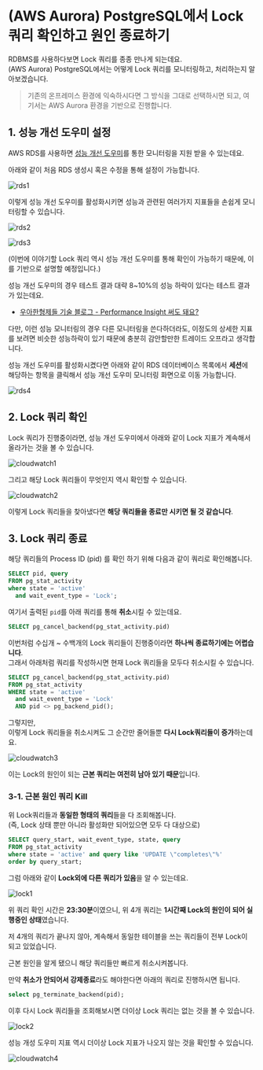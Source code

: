 # (AWS Aurora) PostgreSQL에서 Lock 쿼리 확인하고 원인 종료하기

RDBMS를 사용하다보면 Lock 쿼리를 종종 만나게 되는데요.  
(AWS Aurora) PostgreSQL에서는 어떻게 Lock 쿼리를 모니터링하고, 처리하는지 알아보겠습니다.

> 기존의 온프레미스 환경에 익숙하시다면 그 방식을 그대로 선택하시면 되고, 여기서는 AWS Aurora 환경을 기반으로 진행합니다.

## 1. 성능 개선 도우미 설정

AWS RDS를 사용하면 [성능 개선 도우미](https://aws.amazon.com/ko/rds/performance-insights/)를 통한 모니터링을 지원 받을 수 있는데요.  
  
아래와 같이 처음 RDS 생성시 혹은 수정을 통해 설정이 가능합니다.

![rds1](images/rds1.png)

이렇게 성능 개선 도우미를 활성화시키면 성능과 관련된 여러가지 지표들을 손쉽게 모니터링할 수 있습니다.

![rds2](images/rds2.png)

![rds3](images/rds3.png)

(이번에 이야기할 Lock 쿼리 역시 성능 개선 도우미를 통해 확인이 가능하기 때문에, 이를 기반으로 설명할 예정입니다.) 
  
성능 개선 도우미의 경우 테스트 결과 대략 8~10%의 성능 하락이 있다는 테스트 결과가 있는데요. 

* [우아한형제들 기술 블로그 - Performance Insight 써도 돼요?](https://techblog.woowahan.com/2593/)

다만, 이런 성능 모니터링의 경우 다른 모니터링을 쓴다하더라도, 이정도의 상세한 지표를 보려면 비슷한 성능하락이 있기 때문에 충분히 감안할만한 트레이드 오프라고 생각합니다.  
  
성능 개선 도우미를 활성화시켰다면 아래와 같이 RDS 데이터베이스 목록에서 **세션**에 해당하는 항목을 클릭해서 성능 개선 도우미 모니터링 화면으로 이동 가능합니다.

![rds4](images/rds4.png)

## 2. Lock 쿼리 확인

Lock 쿼리가 진행중이라면, 성능 개선 도우미에서 아래와 같이 Lock 지표가 계속해서 올라가는 것을 볼 수 있습니다.

![cloudwatch1](images/cloudwatch1.png)

그리고 해당 Lock 쿼리들이 무엇인지 역시 확인할 수 있습니다.

![cloudwatch2](images/cloudwatch2.png)

이렇게 Lock 쿼리들을 찾아냈다면 **해당 쿼리들을 종료만 시키면 될 것 같습니다**.

## 3. Lock 쿼리 종료

해당 쿼리들의 Process ID (pid) 를 확인 하기 위해 다음과 같이 쿼리로 확인해봅니다.

```sql
SELECT pid, query
FROM pg_stat_activity
where state = 'active'
  and wait_event_type = 'Lock';
```

여기서 출력된 `pid`를 아래 쿼리를 통해 **취소**시킬 수 있는데요.

```sql
SELECT pg_cancel_backend(pg_stat_activity.pid)
```

이번처럼 수십개 ~ 수백개의 Lock 쿼리들이 진행중이라면 **하나씩 종료하기에는 어렵습니다**.  
그래서 아래처럼 쿼리를 작성하시면 현재 Lock 쿼리들을 모두다 취소시킬 수 있습니다.

```sql
SELECT pg_cancel_backend(pg_stat_activity.pid)
FROM pg_stat_activity
WHERE state = 'active'
  and wait_event_type = 'Lock'
  AND pid <> pg_backend_pid();
```

그렇지만,  
이렇게 Lock 쿼리들을 취소시켜도 그 순간만 줄어들뿐 **다시 Lock쿼리들이 증가**하는데요.

![cloudwatch3](images/cloudwatch3.png)

이는 Lock의 원인이 되는 **근본 쿼리는 여전히 남아 있기 때문**입니다.

### 3-1. 근본 원인 쿼리 Kill

위 Lock쿼리들과 **동일한 형태의 쿼리**들을 다 조회해봅니다.  
(즉, Lock 상태 뿐만 아니라 활성화만 되어있으면 모두 다 대상으로)

```sql
SELECT query_start, wait_event_type, state, query
FROM pg_stat_activity
where state = 'active' and query like 'UPDATE \"completes\"%'
order by query_start;
```

그럼 아래와 같이 **Lock외에 다른 쿼리가 있음**을 알 수 있는데요.

![lock1](images/lock1.png)

위 쿼리 확인 시간은 **23:30분**이였으니, 위 4개 쿼리는 **1시간째 Lock의 원인이 되어 실행중인 상태**였습니다.  
  
저 4개의 쿼리가 끝나지 않아, 계속해서 동일한 테이블을 쓰는 쿼리들이 전부 Lock이 되고 있었습니다.  
  
근본 원인을 알게 됐으니 해당 쿼리들만 빠르게 취소시켜봅니다.  
  
만약 **취소가 안되어서 강제종료**라도 해야한다면 아래의 쿼리로 진행하시면 됩니다.

```sql
select pg_terminate_backend(pid);
```

이후 다시 Lock 쿼리들을 조회해보시면 더이상 Lock 쿼리는 없는 것을 볼 수 있습니다.

![lock2](images/lock2.png)

성능 개성 도우미 지표 역시 더이상 Lock 지표가 나오지 않는 것을 확인할 수 있습니다.

![cloudwatch4](images/cloudwatch4.png)
